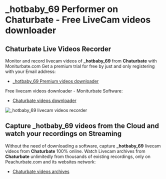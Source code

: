 # _hotbaby_69 Performer on Chaturbate - Free LiveCam videos downloader

## Chaturbate Live Videos Recorder

Monitor and record livecam videos of **_hotbaby_69** from **Chaturbate** with Moniturbate.com
Get a premium trial for free by just and only registering with your Email address:
* [_hotbaby_69 Premium videos downloader](https://moniturbate.com/request-demo-licence-key.html)

Free livecam videos downloader - Moniturbate Software:
* [Chaturbate videos downloader](https://moniturbate.com/moniturbate-download-software.html)

![_hotbaby_69 livecam videos recorder](https://peachurnet.com/templates/moniturbate-software.png)


## Capture _hotbaby_69 videos from the Cloud and watch your recordings on Streaming

Without the need of downloading a software, capture **_hotbaby_69** livecam videos from **Chaturbate** 100% online.
Watch Livecam archives from **Chaturbate** unlimitedly from thousands of existing recordings, only on Peachurbate.com and its websites network:
* [Chaturbate videos archives](https://peachurnet.com/)